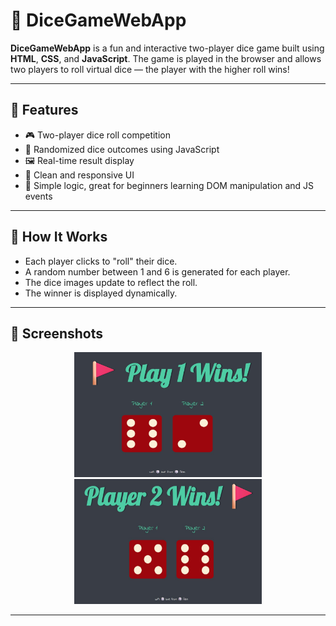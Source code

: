 # 🎲 DiceGameWebApp

**DiceGameWebApp** is a fun and interactive two-player dice game built using **HTML**, **CSS**, and **JavaScript**. The game is played in the browser and allows two players to roll virtual dice — the player with the higher roll wins!

---

## 🚀 Features

- 🎮 Two-player dice roll competition
- 🎲 Randomized dice outcomes using JavaScript
- 🖼️ Real-time result display
- 💅 Clean and responsive UI
- 🧠 Simple logic, great for beginners learning DOM manipulation and JS events

---

## 🧠 How It Works

- Each player clicks to "roll" their dice.
- A random number between 1 and 6 is generated for each player.
- The dice images update to reflect the roll.
- The winner is displayed dynamically.

---

## 📸 Screenshots

<p align="center">
  <img src="https://github.com/ALAN-K-BIJU/DiceGameWebApp/blob/main/screenshots/player1.jpg" alt="Player 1 Screen" width="300" height="200"/>
  <img src="https://github.com/ALAN-K-BIJU/DiceGameWebApp/blob/main/screenshots/player2.jpg" alt="Player 2 Screen" width="300" height="200"/>
</p>

---

